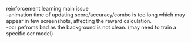 reinforcement learning main issue  
    -animation time of updating score/accuracy/combo is too long which may appear in few screenshots, affecting the reward calculation.  
    -ocr pefroms bad as the background is not clean. (may need to train a specific ocr model)
